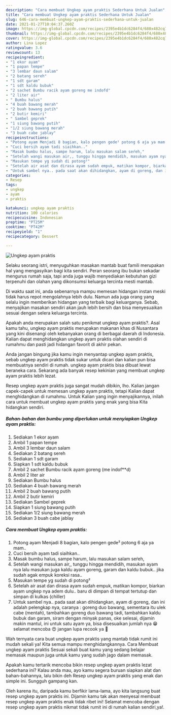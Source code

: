 ```yaml
---
description: "Cara membuat Ungkep ayam praktis Sederhana Untuk Jualan"
title: "Cara membuat Ungkep ayam praktis Sederhana Untuk Jualan"
slug: 646-cara-membuat-ungkep-ayam-praktis-sederhana-untuk-jualan
date: 2021-01-27T10:04:37.260Z
image: https://img-global.cpcdn.com/recipes/2395e4b1dc6284f4/680x482cq70/ungkep-ayam-praktis-foto-resep-utama.jpg
thumbnail: https://img-global.cpcdn.com/recipes/2395e4b1dc6284f4/680x482cq70/ungkep-ayam-praktis-foto-resep-utama.jpg
cover: https://img-global.cpcdn.com/recipes/2395e4b1dc6284f4/680x482cq70/ungkep-ayam-praktis-foto-resep-utama.jpg
author: Lina Lopez
ratingvalue: 3.6
reviewcount: 13
recipeingredient:
- "1 ekor ayam"
- "1 papan tempe"
- "3 lembar daun salam"
- "2 batang sereh"
- "1 sdt garam"
- "1 sdt kaldu bubuk"
- "2 sachet Bumbu racik ayam goreng me indofd"
- "2 liter air"
- " Bumbu halus"
- "4 buah bawang merah"
- "2 buah bawang putih"
- "2 butir kemiri"
- " Sambel geprek"
- "1 siung bawang putih"
- "1/2 siung bawang merah"
- "3 buah cabe jablay"
recipeinstructions:
- "Potong ayam Menjadi 8 bagian, kalo pengen gede² potong 6 aja ya mam.."
- "Cuci bersih ayam tadi siaihkan.."
- "Masak bumbu halus, sampe harum, lalu masukan salam seŕeh,"
- "Setelah wangi masukan air,, tunggu hingga mendidih, masukan ayam nya lalu masukan juga kaldu ayam goreng, garam dan kaldu bubuk.. jika sudah agak empuk koreksi rasa.."
- "Masukan tempe yg sudah di potong²"
- "Setelah air asat dan dirasa ayam sudah empuk, matikan kompor, biarkan ayam ungkep nya adem dulu.. baru di dimpan di tempat tertutup dan simpan di kulkas (chiller)"
- "Untuk sambel nya.. pada saat akan dihidangkan, ayam di goreng, dan ini adalah pelengkap nya, caranya : goreng duo bawang, sementara itu ulek cabe (mentah), tambahkan goreng duo bawang tadi, tambahkan kaldu bubuk dan garam, siram dengan minyak panas, oke selesai, dijamin makin mantul, ini untuk satu ayam ya, bisa disesuaikan jumlah nya 😁 selamat mencoba 😍 jangan lupa recook ya 🥰"
categories:
- Resep
tags:
- ungkep
- ayam
- praktis

katakunci: ungkep ayam praktis 
nutrition: 100 calories
recipecuisine: Indonesian
preptime: "PT25M"
cooktime: "PT42M"
recipeyield: "1"
recipecategory: Dessert

---
```



![Ungkep ayam praktis](https://img-global.cpcdn.com/recipes/2395e4b1dc6284f4/680x482cq70/ungkep-ayam-praktis-foto-resep-utama.jpg)

Selaku seorang istri, menyuguhkan masakan mantab buat famili merupakan hal yang mengasyikan bagi kita sendiri. Peran seorang ibu bukan sekadar mengurus rumah saja, tapi anda juga wajib menyediakan kebutuhan gizi terpenuhi dan olahan yang dikonsumsi keluarga tercinta mesti mantab.

Di waktu  saat ini, anda sebenarnya mampu memesan hidangan instan meski tidak harus repot mengolahnya lebih dulu. Namun ada juga orang yang selalu ingin memberikan hidangan yang terbaik bagi keluarganya. Sebab, menyajikan masakan sendiri akan jauh lebih bersih dan bisa menyesuaikan sesuai dengan selera keluarga tercinta. 



Apakah anda merupakan salah satu penikmat ungkep ayam praktis?. Asal kamu tahu, ungkep ayam praktis merupakan makanan khas di Nusantara yang kini disenangi oleh kebanyakan orang di berbagai daerah di Indonesia. Kalian dapat menghidangkan ungkep ayam praktis olahan sendiri di rumahmu dan pasti jadi hidangan favorit di akhir pekan.

Anda jangan bingung jika kamu ingin menyantap ungkep ayam praktis, sebab ungkep ayam praktis tidak sukar untuk dicari dan kalian pun bisa membuatnya sendiri di rumah. ungkep ayam praktis bisa dibuat lewat beraneka cara. Sekarang ada banyak resep kekinian yang membuat ungkep ayam praktis lebih lezat.

Resep ungkep ayam praktis juga sangat mudah dibikin, lho. Kalian jangan capek-capek untuk memesan ungkep ayam praktis, tetapi Kalian dapat menghidangkan di rumahmu. Untuk Kalian yang ingin menyajikannya, inilah cara untuk membuat ungkep ayam praktis yang enak yang bisa Kita hidangkan sendiri.

<!--inarticleads1-->

##### Bahan-bahan dan bumbu yang diperlukan untuk menyiapkan Ungkep ayam praktis:

1. Sediakan 1 ekor ayam
1. Ambil 1 papan tempe
1. Ambil 3 lembar daun salam
1. Sediakan 2 batang sereh
1. Sediakan 1 sdt garam
1. Siapkan 1 sdt kaldu bubuk
1. Ambil 2 sachet Bumbu racik ayam goreng (me indof**d)
1. Ambil 2 liter air
1. Sediakan  Bumbu halus
1. Sediakan 4 buah bawang merah
1. Ambil 2 buah bawang putih
1. Ambil 2 butir kemiri
1. Sediakan  Sambel geprek
1. Siapkan 1 siung bawang putih
1. Sediakan 1/2 siung bawang merah
1. Sediakan 3 buah cabe jablay




<!--inarticleads2-->

##### Cara membuat Ungkep ayam praktis:

1. Potong ayam Menjadi 8 bagian, kalo pengen gede² potong 6 aja ya mam..
1. Cuci bersih ayam tadi siaihkan..
1. Masak bumbu halus, sampe harum, lalu masukan salam seŕeh,
1. Setelah wangi masukan air,, tunggu hingga mendidih, masukan ayam nya lalu masukan juga kaldu ayam goreng, garam dan kaldu bubuk.. jika sudah agak empuk koreksi rasa..
1. Masukan tempe yg sudah di potong²
1. Setelah air asat dan dirasa ayam sudah empuk, matikan kompor, biarkan ayam ungkep nya adem dulu.. baru di dimpan di tempat tertutup dan simpan di kulkas (chiller)
1. Untuk sambel nya.. pada saat akan dihidangkan, ayam di goreng, dan ini adalah pelengkap nya, caranya : goreng duo bawang, sementara itu ulek cabe (mentah), tambahkan goreng duo bawang tadi, tambahkan kaldu bubuk dan garam, siram dengan minyak panas, oke selesai, dijamin makin mantul, ini untuk satu ayam ya, bisa disesuaikan jumlah nya 😁 selamat mencoba 😍 jangan lupa recook ya 🥰




Wah ternyata cara buat ungkep ayam praktis yang mantab tidak rumit ini mudah sekali ya! Kita semua mampu menghidangkannya. Cara Membuat ungkep ayam praktis Sesuai sekali buat kamu yang sedang belajar memasak maupun juga untuk kamu yang sudah jago dalam memasak.

Apakah kamu tertarik mencoba bikin resep ungkep ayam praktis lezat sederhana ini? Kalau anda mau, ayo kamu segera buruan siapkan alat dan bahan-bahannya, lalu bikin deh Resep ungkep ayam praktis yang enak dan simple ini. Sungguh gampang kan. 

Oleh karena itu, daripada kamu berfikir lama-lama, ayo kita langsung buat resep ungkep ayam praktis ini. Dijamin kamu tak akan menyesal membuat resep ungkep ayam praktis enak tidak ribet ini! Selamat mencoba dengan resep ungkep ayam praktis nikmat tidak rumit ini di rumah kalian sendiri,ya!.


